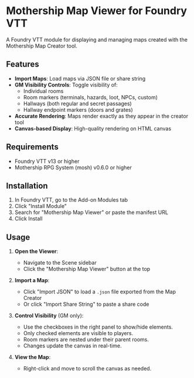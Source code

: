 # Mothership Map Viewer for Foundry VTT

A Foundry VTT module for displaying and managing maps created with the Mothership Map Creator tool.

## Features

- **Import Maps**: Load maps via JSON file or share string
- **GM Visibility Controls**: Toggle visibility of:
  - Individual rooms
  - Room markers (terminals, hazards, loot, NPCs, custom)
  - Hallways (both regular and secret passages)
  - Hallway endpoint markers (doors and grates)
- **Accurate Rendering**: Maps render exactly as they appear in the creator tool
- **Canvas-based Display**: High-quality rendering on HTML canvas

## Requirements

- Foundry VTT v13 or higher
- Mothership RPG System (mosh) v0.6.0 or higher

## Installation

1. In Foundry VTT, go to the Add-on Modules tab
2. Click "Install Module"
3. Search for "Mothership Map Viewer" or paste the manifest URL
4. Click Install

## Usage

1. **Open the Viewer**:
   - Navigate to the Scene sidebar
   - Click the "Mothership Map Viewer" button at the top

2. **Import a Map**:
   - Click "Import JSON" to load a `.json` file exported from the Map Creator
   - Or click "Import Share String" to paste a share code

3. **Control Visibility** (GM only):
   - Use the checkboxes in the right panel to show/hide elements.
   - Only checked elements are visible to players.
   - Room markers are nested under their parent rooms.
   - Changes update the canvas in real-time.

4. **View the Map**:
   - Right-click and move to scroll the canvas as needed.
